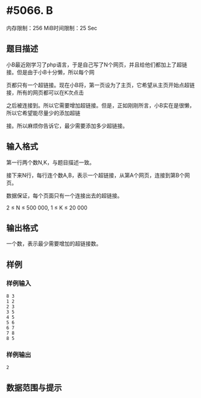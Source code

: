 # #5066. B

内存限制：256 MiB时间限制：25 Sec

## 题目描述

小B最近刚学习了php语言，于是自己写了N个网页，并且给他们都加上了超链接。但是由于小B十分懒，所以每个网

页都只有一个超链接。现在小B将，第一页设为了主页，它希望从主页开始点超链接，所有的网页都可以在K次点击

之后被连接到。所以它需要增加超链接。但是，正如刚刚所言，小B实在是很懒，所以它希望能尽量少的添加超链

接。所以麻烦你告诉它，最少需要添加多少超链接。

## 输入格式

第一行两个数N,K，与题目描述一致。

接下来N行，每行连个数A,B，表示一个超链接，从第A个网页，连接到第B个网页。

数据保证，每个页面只有一个连接出去的超链接。

2 &le; N &le; 500 000, 1 &le; K &le; 20 000

## 输出格式

一个数，表示最少需要增加的超链接数。

## 样例

### 样例输入

    
    8 3
    1 2
    2 3
    3 5
    4 5
    5 6
    6 7
    7 8
    8 5
    

### 样例输出

    
    2
    

## 数据范围与提示
